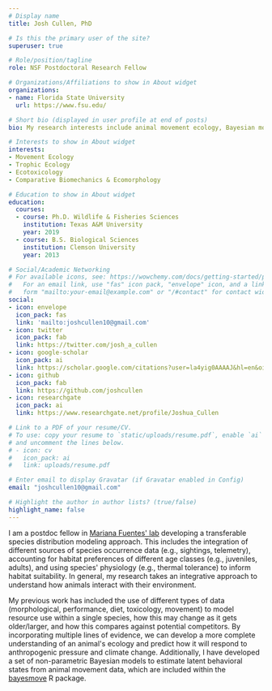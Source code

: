 ```yaml
---
# Display name
title: Josh Cullen, PhD

# Is this the primary user of the site?
superuser: true

# Role/position/tagline
role: NSF Postdoctoral Research Fellow

# Organizations/Affiliations to show in About widget
organizations:
- name: Florida State University
  url: https://www.fsu.edu/

# Short bio (displayed in user profile at end of posts)
bio: My research interests include animal movement ecology, Bayesian modeling, and R stats.

# Interests to show in About widget
interests:
- Movement Ecology
- Trophic Ecology
- Ecotoxicology
- Comparative Biomechanics & Ecomorphology

# Education to show in About widget
education:
  courses:
  - course: Ph.D. Wildlife & Fisheries Sciences
    institution: Texas A&M University
    year: 2019
  - course: B.S. Biological Sciences
    institution: Clemson University
    year: 2013

# Social/Academic Networking
# For available icons, see: https://wowchemy.com/docs/getting-started/page-builder/#icons
#   For an email link, use "fas" icon pack, "envelope" icon, and a link in the
#   form "mailto:your-email@example.com" or "/#contact" for contact widget.
social:
- icon: envelope
  icon_pack: fas
  link: 'mailto:joshcullen10@gmail.com'
- icon: twitter
  icon_pack: fab
  link: https://twitter.com/josh_a_cullen
- icon: google-scholar
  icon_pack: ai
  link: https://scholar.google.com/citations?user=la4yig0AAAAJ&hl=en&oi=ao
- icon: github
  icon_pack: fab
  link: https://github.com/joshcullen
- icon: researchgate
  icon_pack: ai
  link: https://www.researchgate.net/profile/Joshua_Cullen

# Link to a PDF of your resume/CV.
# To use: copy your resume to `static/uploads/resume.pdf`, enable `ai` icons in `params.toml`, 
# and uncomment the lines below.
# - icon: cv
#   icon_pack: ai
#   link: uploads/resume.pdf

# Enter email to display Gravatar (if Gravatar enabled in Config)
email: "joshcullen10@gmail.com"

# Highlight the author in author lists? (true/false)
highlight_name: false
---
```


I am a postdoc fellow in [Mariana Fuentes' lab](https://marianafuentes.net/) developing a transferable species distribution modeling approach. This includes the integration of different sources of species occurrence data (e.g., sightings, telemetry), accounting for habitat preferences of different age classes (e.g., juveniles, adults), and using species' physiology (e.g., thermal tolerance) to inform habitat suitability. In general, my research takes an integrative approach to understand how animals interact with their environment.

My previous work has included the use of different types of data (morphological, performance, diet, toxicology, movement) to model resource use within a single species, how this may change as it gets older/larger, and how this compares against potential competitors. By incorporating multiple lines of evidence, we can develop a more complete understanding of an animal's ecology and predict how it will respond to anthropogenic pressure and climate change. Additionally, I have developed a set of non-parametric Bayesian models to estimate latent behavioral states from animal movement data, which are included within the [bayesmove](https://joshcullen.github.io/bayesmove) R package.
